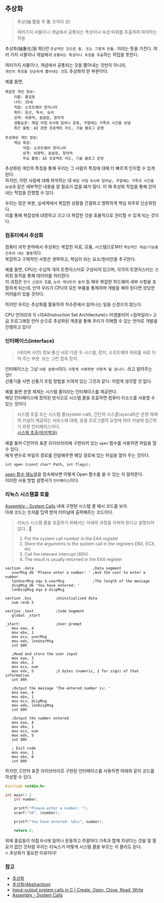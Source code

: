 ## 추상화

> 추상(抽 뽑을 추 象 코끼리 상)
>
> 여러가지 사물이나 개념에서 공통되는 특성이나 속성 따위를 추출하여 파악하는 작용

추상화(抽象化(될 화))란 `추상적인 것으로 됨. 또는 그렇게 만듦.` 이라는 뜻을 가진다.
여러 가지 사물이나 개념에서 `공통되는 특성이나 속성을 추출`하는 작업을 뜻한다.

여러가지 사물이나, 개념에서 공통되는 것을 뽑아내는 것만이 아니라,   
`개인의 특징을 단순하게 뽑아내는 것`도 추상화의 한 부분이다.

예를 들면, 
```text
복잡한 개인 정보:
    이름: 홍길동
    나이: 35세
    직업: 소프트웨어 엔지니어
    취미: 등산, 독서, 요리
    성격: 외향적, 꼼꼼함, 창의적
    생활습관: 매일 아침 6시에 일어나 운동, 주말에는 가족과 시간을 보냄
    최근 활동: AI 관련 프로젝트 리드, 기술 블로그 운영

추상화된 개인 정보:
    핵심 특징:
        직업: 소프트웨어 엔지니어
        성격: 외향적, 꼼꼼함, 창의적
        주요 활동: AI 프로젝트 리드, 기술 블로그 운영
```
추상화된 개인의 특징을 통해 우리는 그 사람의 특징에 대해 더 빠르게 인지할 수 있게 된다.   
하지만, 어떤 사람에 대해 파악하는 데 `매일 아침 6시에 일어남, 주말에는 가족과 시간을 보냄`과 같은 세부적인 내용을 알 필요가 없을 떄가 많다.
이 때 추상화 작업을 통해 걷어내는 작업을 진행할 수 있다.

우리는 많은 부분, 실세계에서 복잡한 상황을 간결화고 명확하게 핵심 위주로 단순화한다.   
이를 통해 복잡성에 대항하고 크고 더 복잡한 것을 효율적으로 관리할 수 있게 되는 것이다.

### 컴퓨터에서 추상화

컴퓨터 과학 분야에서 추상화는 복잡한 자료, 모듈, 시스템으로부터 `핵심적인 개념/기능을 간추려 내는 활동`이다.   
복잡하고 구체적인 사항은 생략하고, 핵심이 되는 요소/원리만을 추구한다.

예를 들면, CPU는 수십억 개의 트랜지스터로 구성되어 있으며, 각각의 트랜지스터는 스위칭 동작을 통해 데이터를 처리한다.   
이 과정은 `전기 신호의 흐름`, `논리 게이트의 동작` 등 매우 복잡한 하드웨어 세부 사항을 포함하게 되는데, 만약 우리가 CPU의 모든 부품을 통제하며 개발을 해야 된다면 상당한 어려움이 있을 것이다.

하지만 우리는 추상화를 활용하여 저수준에서 일어나는 일을 신경쓰지 않는다.

CPU 언어(0과 1) <ISA(Instruction Set Architecture)> 어셈블리어 <컴파일러> 고급 프로그래밍 언어 순으로 추상화된 계층을 통해 우리가 이해할 수 있는 언어로 개발을 진행하고 있다!


### 인터페이스(interface)

> (네이버 사전)
> 정보·통신 서로 다른 두 시스템, 장치, 소프트웨어 따위를 서로 이어 주는 부분. 또는 그런 접속 장치.

인터페이스는 그냥 `사용 설명서`이다. `이렇게 사용하면 이렇게 될 겁니다.` 라고 알려주는 것!!   
선풍기를 사면 선풍기 조립 방법을 쓰여져 있는 그것과 같다. 어렵게 생각할 것 없다.   

예를 들면 운영 체제는 시스템 콜이라는 인터페이스를 제공한다.   
해당 인터페이스에 정의된 방식으로 시스템 콜을 호출하면 컴퓨터 리소스를 사용할 수 있는 것이다.

>시스템 호출 또는 시스템 콜(system call), 간단히 시스콜(syscall)은 운영 체제의 커널이 제공하는 서비스에 대해, 응용 프로그램의 요청에 따라 커널에 접근하기 위한 인터페이스이다.   
>[시스템 호출(위키백과)](https://ko.wikipedia.org/wiki/%EC%8B%9C%EC%8A%A4%ED%85%9C_%ED%98%B8%EC%B6%9C)

예를 들어 C언어의 표준 라이브러리에 구현되어 있는 `open` 함수를 사용하면 파일을 열수 있다.   
매개 변수로 파일의 경로를 전달해주면 해당 경로에 있는 파일을 열어 주는 것이다.
```text
int open (const char* Path, int flags);
```

[open 함수 매뉴얼](https://man7.org/linux/man-pages/man2/open.2.html)을 접속해보면 어떻게 Open 함수를 쓸 수 있는 지 알려준다.   
이러한 사용 방법 설명서가 `인터페이스`이다.   


### 리눅스 시스템콜 호출
[Assembly - System Calls](https://www.tutorialspoint.com/assembly_programming/assembly_system_calls.htm) 내에 구현된 시스템 콜 예시 코드를 보자.   
아래 코드는 숫자를 입력 받아 터미널에 출력해주는 코드이다.
>
> 리눅스 시스템 콜을 호출하기 위해서는 아래의 과정을 거쳐야 된다고 설명되어 있다...🙏
> 1. Put the system call number in the EAX register
> 2. Store the arguments to the system call in the registers EBX, ECX, etc
> 3. Call the relevant interrupt (80h)
> 4. The result is usually returned in the EAX register

```assembly
section .data                           ;Data segment
   userMsg db 'Please enter a number: ' ;Ask the user to enter a number
   lenUserMsg equ $-userMsg             ;The length of the message
   dispMsg db 'You have entered: '
   lenDispMsg equ $-dispMsg                 

section .bss           ;Uninitialized data
   num resb 5
	
section .text          ;Code Segment
   global _start
	
_start:                ;User prompt
   mov eax, 4
   mov ebx, 1
   mov ecx, userMsg
   mov edx, lenUserMsg
   int 80h

   ;Read and store the user input
   mov eax, 3
   mov ebx, 2
   mov ecx, num  
   mov edx, 5          ;5 bytes (numeric, 1 for sign) of that information
   int 80h
	
   ;Output the message 'The entered number is: '
   mov eax, 4
   mov ebx, 1
   mov ecx, dispMsg
   mov edx, lenDispMsg
   int 80h  

   ;Output the number entered
   mov eax, 4
   mov ebx, 1
   mov ecx, num
   mov edx, 5
   int 80h  
    
   ; Exit code
   mov eax, 1
   mov ebx, 0
   int 80h
```

하지만, C언어 표준 라이브러리로 구현된 인터페이스를 사용하면 아래와 같이 코드를 작성할 수 있다.

```c
#include <stdio.h>

int main() {
    int number;

    printf("Please enter a number: ");
    scanf("%d", &number);

    printf("You have entered: %d\n", number);

    return 0;
```

위에 홍길동이 아침 6시에 일어나 운동하고 주말마다 가족과 함께 지낸다는 것을 알 필요가 없던 것처럼 우리는 리눅스가 어떻게 시스템 콜을 부르는 지 몰라도 된다.   
🔥 추상화가 필요한 이유이다!

### 참고

- [추상화](https://ko.wikipedia.org/wiki/%EC%B6%94%EC%83%81%ED%99%94_(%EC%BB%B4%ED%93%A8%ED%84%B0_%EA%B3%BC%ED%95%99))
- [추상화(Abstraction)](http://www.ktword.co.kr/test/view/view.php?m_temp1=3026)
- [Input-output system calls in C | Create, Open, Close, Read, Write](https://www.geeksforgeeks.org/input-output-system-calls-c-create-open-close-read-write/)
- [Assembly - System Calls](https://www.tutorialspoint.com/assembly_programming/assembly_system_calls.htm)